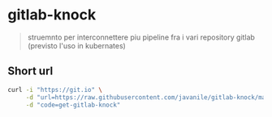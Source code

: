 # gitlab-knock

> struemnto per interconnettere piu pipeline fra i vari repository gitlab (previsto l'uso in kubernates)

## Short url

```bash
curl -i "https://git.io" \
     -d "url=https://raw.githubusercontent.com/javanile/gitlab-knock/master/setup.sh" \
     -d "code=get-gitlab-knock"
```
